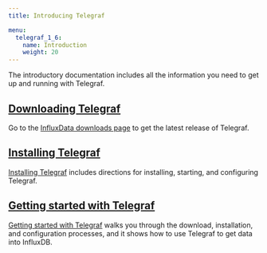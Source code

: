 ```yaml
---
title: Introducing Telegraf

menu:
  telegraf_1_6:
    name: Introduction
    weight: 20
---
```


The introductory documentation includes all the information you need to get up and running with Telegraf.

## [Downloading Telegraf](https://influxdata.com/downloads/#telegraf)

Go to the [InfluxData downloads page](https://influxdata.com/downloads/#telegraf) to get the latest release of Telegraf.

## [Installing Telegraf](/telegraf/v1.6/introduction/installation/)

[Installing Telegraf](/telegraf/v1.6/introduction/installation/) includes directions for installing, starting, and configuring Telegraf.

## [Getting started with Telegraf](/telegraf/v1.6/introduction/getting-started/)

[Getting started with Telegraf](/telegraf/v1.6/introduction/getting-started/) walks you through the download, installation, and configuration processes, and it shows how to use Telegraf to get data into InfluxDB.
